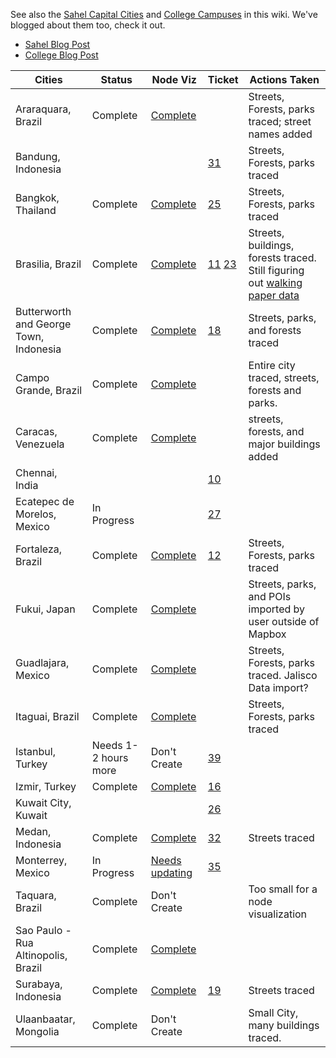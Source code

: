 See also the [Sahel Capital Cities](https://github.com/mapbox/mapping/wiki/Sahel-Priorities) and [College Campuses](https://github.com/mapbox/mapping/wiki/College-Campuses) in this wiki. We've blogged about them too, check it out.
 - [Sahel Blog Post](https://github.com/mapbox/mapping/wiki/Sahel-Priorities)
 - [College Blog Post](http://mapbox.com/blog/open-mapping-college-campuses/)

**Cities** | **Status** | **Node Viz** | **Ticket** | **Actions Taken**
--- | --- | --- | --- | --- 
Araraquara, Brazil | Complete | [Complete](http://dl.dropbox.com/u/56438767/osm-tracing/visualizations/araraquara-final.png) | | Streets, Forests, parks traced; street names added |
Bandung, Indonesia | | | [31] | Streets, Forests, parks traced
Bangkok, Thailand | Complete | [Complete](http://dl.dropbox.com/u/56438767/osm-tracing/visualizations/bangkok-2-final.png) | [25] | Streets, Forests, parks traced
Brasilia, Brazil | Complete | [Complete](http://i.imgur.com/Sor7A.png) | [11] [23] | Streets, buildings, forests traced. Still figuring out [walking paper data] | 
Butterworth and George Town, Indonesia | Complete | [Complete](http://i.imgur.com/VS7t3.png) | [18] | Streets, parks, and forests traced
Campo Grande, Brazil | Complete | [Complete](http://dl.dropbox.com/u/56438767/osm-tracing/visualizations/campo-grande-final.png) | | Entire city traced, streets, forests and parks.
Caracas, Venezuela | Complete | [Complete](http://dl.dropbox.com/u/56438767/osm-tracing/visualizations/caracas-final.png) | | streets, forests, and major buildings added
Chennai, India | | | [10] |
Ecatepec de Morelos, Mexico | In Progress | | [27] |
Fortaleza, Brazil | Complete | [Complete](http://i.imgur.com/TZXTD.png) | [12] | Streets, Forests, parks traced
Fukui, Japan | Complete | [Complete](http://dl.dropbox.com/u/56438767/osm-tracing/visualizations/fukui.png) | | Streets, parks, and POIs imported by user outside of Mapbox
Guadlajara, Mexico | Complete | [Complete](http://dl.dropbox.com/u/56438767/osm-tracing/visualizations/guad-final.png) | | Streets, Forests, parks traced. Jalisco Data import? 
Itaguai, Brazil | Complete | [Complete](http://dl.dropbox.com/u/56438767/osm-tracing/visualizations/itaguai-final.png) | | Streets, Forests, parks traced
Istanbul, Turkey | Needs 1-2 hours more | Don't Create | [39]
Izmir, Turkey | Complete | [Complete](http://dl.dropbox.com/u/56438767/osm-tracing/visualizations/izmir-final.png) | [16]
Kuwait City, Kuwait | | | [26]
Medan, Indonesia | Complete | [Complete](http://i.imgur.com/mQwEQ.png) | [32] | Streets traced
Monterrey, Mexico | In Progress | [Needs updating](http://dl.dropbox.com/u/56438767/osm-tracing/visualizations/monterrey.png) | [35]
Taquara, Brazil | Complete | Don't Create | | Too small for a node visualization 
Sao Paulo - Rua Altinopolis, Brazil | Complete | [Complete](http://dl.dropbox.com/u/56438767/osm-tracing/visualizations/sao-paulo-final.png) |
Surabaya, Indonesia | Complete | [Complete](http://i.imgur.com/dFIs6.png) | [19] | Streets traced
Ulaanbaatar, Mongolia | Complete | Don't Create |  | Small City, many buildings traced.

[10]:https://github.com/mapbox/mapping/issues/10
[11]:https://github.com/mapbox/mapping/issues/11
[12]:https://github.com/mapbox/mapping/issues/12
[16]:https://github.com/mapbox/mapping/issues/16
[18]:https://github.com/mapbox/mapping/issues/18
[19]:https://github.com/mapbox/mapping/issues/19
[23]:https://github.com/mapbox/mapping/issues/23
[25]:https://github.com/mapbox/mapping/issues/25
[26]:https://github.com/mapbox/mapping/issues/26
[27]:https://github.com/mapbox/mapping/issues/27
[31]:https://github.com/mapbox/mapping/issues/31
[32]:https://github.com/mapbox/mapping/issues/32
[35]:https://github.com/mapbox/mapping/issues/35
[39]:https://github.com/mapbox/mapping/issues/39
[63]:https://github.com/mapbox/mapping/issues/63


[walking paper data]:https://github.com/mapbox/mapping/issues/38